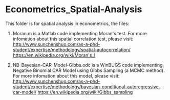 # Econometrics_Spatial-Analysis
This folder is for spatial analysis in econometrics, the files:

  1) Moran.m is a Matlab code implementing Moran's test. For more infomation about this spatial correlation test, please visit:
    http://www.sunchenshuo.com/as-a-phd-student/expertise/methodology/spatial-autocorrelation/
    https://en.wikipedia.org/wiki/Moran's_I
    
  2) NB-Bayesian-CAR-Model-Gibbs.odc is a WinBUGS code implementing Negative Binomial CAR Model using Gibbs Sampling (a MCMC method). For more infomation about this model, please visit:
    http://www.sunchenshuo.com/as-a-phd-student/expertise/methodology/bayesian-conditional-autoregressive-car-model/
    https://en.wikipedia.org/wiki/Gibbs_sampling
